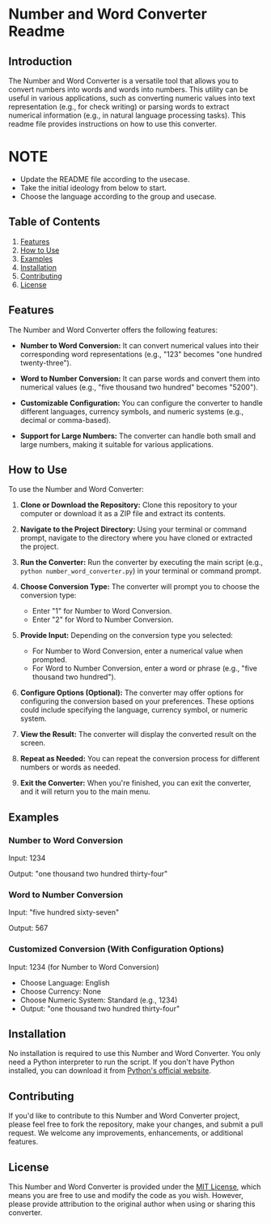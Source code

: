# Number and Word Converter Readme

## Introduction

The Number and Word Converter is a versatile tool that allows you to convert numbers into words and words into numbers. This utility can be useful in various applications, such as converting numeric values into text representation (e.g., for check writing) or parsing words to extract numerical information (e.g., in natural language processing tasks). This readme file provides instructions on how to use this converter.

# NOTE
- Update the README file according to the usecase.
- Take the initial ideology from below to start.
- Choose the language according to the group and usecase.

## Table of Contents

1. [Features](#features)
2. [How to Use](#how-to-use)
3. [Examples](#examples)
4. [Installation](#installation)
5. [Contributing](#contributing)
6. [License](#license)

## Features

The Number and Word Converter offers the following features:

- **Number to Word Conversion:** It can convert numerical values into their corresponding word representations (e.g., "123" becomes "one hundred twenty-three").

- **Word to Number Conversion:** It can parse words and convert them into numerical values (e.g., "five thousand two hundred" becomes "5200").

- **Customizable Configuration:** You can configure the converter to handle different languages, currency symbols, and numeric systems (e.g., decimal or comma-based).

- **Support for Large Numbers:** The converter can handle both small and large numbers, making it suitable for various applications.

## How to Use

To use the Number and Word Converter:

1. **Clone or Download the Repository:** Clone this repository to your computer or download it as a ZIP file and extract its contents.

2. **Navigate to the Project Directory:** Using your terminal or command prompt, navigate to the directory where you have cloned or extracted the project.

3. **Run the Converter:** Run the converter by executing the main script (e.g., `python number_word_converter.py`) in your terminal or command prompt.

4. **Choose Conversion Type:** The converter will prompt you to choose the conversion type:
   - Enter "1" for Number to Word Conversion.
   - Enter "2" for Word to Number Conversion.

5. **Provide Input:** Depending on the conversion type you selected:
   - For Number to Word Conversion, enter a numerical value when prompted.
   - For Word to Number Conversion, enter a word or phrase (e.g., "five thousand two hundred").

6. **Configure Options (Optional):** The converter may offer options for configuring the conversion based on your preferences. These options could include specifying the language, currency symbol, or numeric system.

7. **View the Result:** The converter will display the converted result on the screen.

8. **Repeat as Needed:** You can repeat the conversion process for different numbers or words as needed.

9. **Exit the Converter:** When you're finished, you can exit the converter, and it will return you to the main menu.

## Examples

### Number to Word Conversion

Input: 1234

Output: "one thousand two hundred thirty-four"

### Word to Number Conversion

Input: "five hundred sixty-seven"

Output: 567

### Customized Conversion (With Configuration Options)

Input: 1234 (for Number to Word Conversion)
- Choose Language: English
- Choose Currency: None
- Choose Numeric System: Standard (e.g., 1234)
- Output: "one thousand two hundred thirty-four"

## Installation

No installation is required to use this Number and Word Converter. You only need a Python interpreter to run the script. If you don't have Python installed, you can download it from [Python's official website](https://www.python.org/downloads/).

## Contributing

If you'd like to contribute to this Number and Word Converter project, please feel free to fork the repository, make your changes, and submit a pull request. We welcome any improvements, enhancements, or additional features.

## License

This Number and Word Converter is provided under the [MIT License](LICENSE), which means you are free to use and modify the code as you wish. However, please provide attribution to the original author when using or sharing this converter.